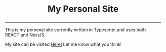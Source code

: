# <p style="text-align: center;">My Personal Site</p>
---

This is my personal site currently written in Typescript and uses both REACT and NextJS. 

My site can be visited [Here!](https://coreypierce.vercel.app/) Let me know what you think!